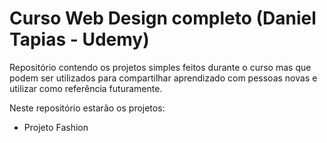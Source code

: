 # Curso Web Design completo (Daniel Tapias - Udemy)

Repositório contendo os projetos simples feitos durante o curso mas que podem ser utilizados para compartilhar aprendizado com pessoas novas e utilizar como referência futuramente.

Neste repositório estarão os projetos:
- Projeto Fashion